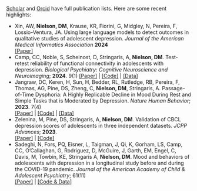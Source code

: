 [Scholar](https://scholar.google.com/citations?user=J_e8ChMAAAAJ&hl=en) and [Orcid](https://orcid.org/0000-0003-4613-6643) have full publication lists. Here are some recent highlights:  


- Xin, AW, <strong>Nielson, DM</strong>, Krause, KR, Fiorini, G, Midgley, N, Pereira, F, Lossio-Ventura, JA. Using large language models to detect outcomes in qualitative studies of adolescent depression. *Journal of the American Medical Informatics Association* <strong>2024</strong>  
[[Paper]](https://awqx.github.io/files/xin2024-llm_impactme.pdf)
- Camp, CC, Noble, S, Scheinost, D, Stringaris, A, <strong>Nielson, DM</strong>. Test-retest reliability of functional connectivity in adolescents with depression. *Biological Psychiatry: Cognitive Neuroscience and Neuroimaging*; <strong>2024</strong>. 9(1) 
[[Paper]](https://doi.org/10.1016/j.bpsc.2023.09.002) | [[Code]](https://github.com/transatlantic-comppsych/CATD-ReliabilityAnalysis) | [[Data]](https://openneuro.org/datasets/ds004627/versions/1.1.0)
- Jangraw, DC, Keren, H, Sun, H, Bedder, RL, Rutledge, RB, Pereira, F, Thomas, AG,
Pine, DS, Zheng, C, <strong>Nielson, DM</strong>, Stringaris, A. Passage-of-Time Dysphoria: A Highly
Replicable Decline in Mood During Rest and Simple Tasks that is Moderated by
Depression. *Nature Human Behavior*; <strong>2023</strong>. 7(4)  
[[Paper]](https://doi.org/10.1038/s41562-023-01519-7) | [[Code]](https://github.com/djangraw/MoodDrift) |  [[Data]](https://osf.io/km69z/)
- Zelenina, M, Pine, DS, Stringaris, A, <strong>Nielson, DM</strong>. Validation of CBCL depression scores of adolescents in three independent datasets. *JCPP Advances*; <strong>2023</strong>.  
[[Paper]](https://acamh.onlinelibrary.wiley.com/doi/full/10.1002/jcv2.12298) | [[Code]](https://github.com/transatlantic-comppsych/CBCL_Aff_Validation)
- Sadeghi, N, Fors, PQ, Eisner, L, Taigman, J, Qi, K, Gorham, LS, Camp, CC,
O’Callaghan, G, Rodriguez, D, McGuire, J, Garth, EM, Engel, C, Davis, M, Towbin, KE,
Stringaris A, <strong>Nielson, DM</strong>. Mood and behaviors of adolescents with depression in a
longitudinal study before and during the COVID-19 pandemic. *Journal of the American
Academy of Child & Adolescent Psychiatry*; 61(11)  
[[Paper]](https://doi.org/10.1016/j.jaac.2022.04.004) | [[Code & Data]](https://github.com/transatlantic-comppsych/COVID19-project)